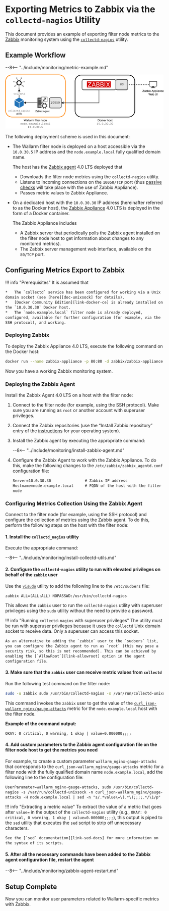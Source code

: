 [img-zabbix-scheme]:        ../../images/monitoring/zabbix-scheme.png

[link-zabbix]:              https://www.zabbix.com/
[link-collectd-nagios]:     https://collectd.org/wiki/index.php/Collectd-nagios
[link-zabbix-agent]:        https://www.zabbix.com/zabbix_agent
[link-zabbix-passive]:      https://www.zabbix.com/documentation/4.0/manual/appendix/items/activepassive
[link-zabbix-app]:          https://hub.docker.com/r/zabbix/zabbix-appliance
[link-docker-ce]:           https://docs.docker.com/install/
[link-zabbix-repo]:         https://www.zabbix.com/download
[link-allowroot]:           https://www.zabbix.com/documentation/4.0/manual/appendix/config/zabbix_agentd
[link-sed-docs]:            https://www.gnu.org/software/sed/manual/sed.html#sed-script-overview
[link-visudo]:              https://www.sudo.ws/man/1.8.17/visudo.man.html
[link-metric]:              available-metrics.md#number-of-attacks

[doc-unixsock]:             fetching-metrics.md#exporting-metrics-using-the-collectd-nagios-utility

#   Exporting Metrics to Zabbix via the `collectd-nagios` Utility

This document provides an example of exporting filter node metrics to the [Zabbix][link-zabbix] monitoring system using the [`collectd-nagios`][link-collectd-nagios] utility.

##  Example Workflow

--8<-- "../include/monitoring/metric-example.md"


![!Example workflow][img-zabbix-scheme]

The following deployment scheme is used in this document:
*   The Wallarm filter node is deployed on a host accessible via the `10.0.30.5` IP address and the `node.example.local` fully qualified domain name.
    
    The host has the [Zabbix agent][link-zabbix-agent] 4.0 LTS deployed that

    *   Downloads the filter node metrics using the `collectd-nagios` utility.
    *   Listens to incoming connections on the `10050/TCP` port (thus [passive checks][link-zabbix-passive] will take place with the use of Zabbix Appliance).
    *   Passes metric values to Zabbix Appliance. 
    
*   On a dedicated host with the `10.0.30.30` IP address (hereinafter referred to as the Docker host), the [Zabbix Appliance][link-zabbix-app] 4.0 LTS is deployed in the form of a Docker container.
    
    The Zabbix Appliance includes
    
    *   A Zabbix server that periodically polls the Zabbix agent installed on the filter node host to get information about changes to any monitored metrics).
    *   The Zabbix server management web interface, available on the `80/TCP` port.

    
    
##  Configuring Metrics Export to Zabbix


!!! info "Prerequisites"
    It is assumed that

    *   The `collectd` service has been configured for working via a Unix domain socket (see [here][doc-unixsock] for details).
    *   [Docker Community Edition][link-docker-ce] is already installed on the `10.0.30.30` Docker host.
    *   The `node.example.local` filter node is already deployed, configured, available for further configuration (for example, via the SSH protocol), and working.


### Deploying Zabbix

To deploy the Zabbix Appliance 4.0 LTS, execute the following command on the Docker host:

``` bash
docker run --name zabbix-appliance -p 80:80 -d zabbix/zabbix-appliance:alpine-4.0-latest
```

Now you have a working Zabbix monitoring system.

### Deploying the Zabbix Agent

Install the Zabbix Agent 4.0 LTS on a host with the filter node:
1.  Connect to the filter node (for example, using the SSH protocol). Make sure you are running as `root` or another account with superuser privileges.
2.  Connect the Zabbix repositories (use the “Install Zabbix repository” entry of the [instructions][link-zabbix-repo] for your operating system).
3.  Install the Zabbix agent by executing the appropriate command:

    --8<-- "../include/monitoring/install-zabbix-agent.md"

4.  Configure the Zabbix Agent to work with the Zabbix Appliance. To do this, make the following changes to the `/etc/zabbix/zabbix_agentd.conf` configuration file:
   
    ```
    Server=10.0.30.30			    # Zabbix IP address
    Hostname=node.example.local		# FQDN of the host with the filter node
    ```
    
### Configuring Metrics Collection Using the Zabbix Agent

Connect to the filter node (for example, using the SSH protocol) and configure the collection of metrics using the Zabbix agent. To do this, perform the following steps on the host with the filter node:

####    1.  Install the `collectd_nagios` utility
    
Execute the appropriate command:

--8<-- "../include/monitoring/install-collectd-utils.md"


####    2.  Configure the `collectd-nagios` utility to run with elevated privileges on behalf of the `zabbix` user
   
Use the [`visudo`][link-visudo] utility to add the following line to the `/etc/sudoers` file:
    
```
zabbix ALL=(ALL:ALL) NOPASSWD:/usr/bin/collectd-nagios
```
    
This allows the `zabbix` user to run the `collectd-nagios` utility with superuser privileges using the `sudo` utility without the need to provide a password.


!!! info "Running `collectd-nagios` with superuser privileges"
    The utility must be run with superuser privileges because it uses the `collectd` Unix domain socket to receive data. Only a superuser can access this socket.
    
    As an alternative to adding the `zabbix` user to the `sudoers` list, you can configure the Zabbix agent to run as `root` (this may pose a security risk, so this is not recommended). This can be achieved by enabling the [`AllowRoot`][link-allowroot] option in the agent configuration file.
        
####    3.  Make sure that the `zabbix` user can receive metric values from `collectd`
    
Run the following test command on the filter node:
    
``` bash
sudo -u zabbix sudo /usr/bin/collectd-nagios -s /var/run/collectd-unixsock -n curl_json-wallarm_nginx/gauge-attacks -H node.example.local
```

This command invokes the `zabbix` user to get the value of the [`curl_json-wallarm_nginx/gauge-attacks`][link-metric] metric for the `node.example.local` host with the filter node.
    
**Example of the command output:**

```
OKAY: 0 critical, 0 warning, 1 okay | value=0.000000;;;;
```
    
####    4.  Add custom parameters to the Zabbix agent configuration file on the filter node host to get the metrics you need
    
For example, to create a custom parameter `wallarm_nginx-gauge-attacks` that corresponds to the `curl_json-wallarm_nginx/gauge-attacks` metric for a filter node with the fully qualified domain name `node.example.local`, add the following line to the configuration file:
   
```
UserParameter=wallarm_nginx-gauge-attacks, sudo /usr/bin/collectd-nagios -s /var/run/collectd-unixsock -n curl_json-wallarm_nginx/gauge-attacks -H node.example.local | sed -n "s/.*value\=\(.*\);;;;.*/\1/p"
```
!!! info "Extracting a metric value"
    To extract the value of a metric that goes after `value=` in the output of the `collectd-nagios` utility (e.g., `OKAY: 0 critical, 0 warning, 1 okay | value=0.000000;;;;`), this output is piped to the `sed` utility that executes the `sed` script to strip off unnecessary characters.
    
    See the [`sed` documentation][link-sed-docs] for more information on the syntax of its scripts.

####    5.  After all the necessary commands have been added to the Zabbix agent configuration file, restart the agent

--8<-- "../include/monitoring/zabbix-agent-restart.md"

##  Setup Complete

Now you can monitor user parameters related to Wallarm-specific metrics with Zabbix.